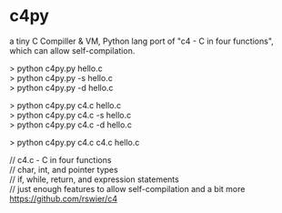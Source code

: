 # c4py
a tiny C Compiller & VM, Python lang port of "c4 - C in four functions", which can allow self-compilation.<p>


&gt; python c4py.py hello.c<br>
&gt; python c4py.py -s hello.c<br>
&gt; python c4py.py -d hello.c<p>

&gt; python c4py.py c4.c hello.c<br>
&gt; python c4py.py c4.c -s hello.c<br>
&gt; python c4py.py c4.c -d hello.c<p>

&gt; python c4py.py c4.c c4.c hello.c<p>

// c4.c - C in four functions<br>
// char, int, and pointer types<br>
// if, while, return, and expression statements<br>
// just enough features to allow self-compilation and a bit more<br>
https://github.com/rswier/c4
